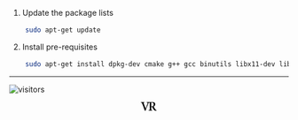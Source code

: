 1. Update the package lists
```bash
    sudo apt-get update
```

2. Install pre-requisites
```bash
    sudo apt-get install dpkg-dev cmake g++ gcc binutils libx11-dev libxpm-dev libxft-dev libxext-dev python openssl-dev 
```


---
![visitors](https://visitor-badge.glitch.me/badge?page_id=rangavirender.site.tools)

<p align="center">
<img src="logo_v1.png" width="30">
</p>
